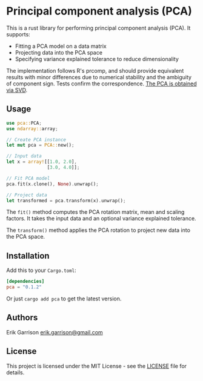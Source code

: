 # Principal component analysis (PCA)

This is a rust library for performing principal component analysis (PCA). It supports:

- Fitting a PCA model on a data matrix 
- Projecting data into the PCA space
- Specifying variance explained tolerance to reduce dimensionality

The implementation follows R's prcomp, and should provide equivalent results with minor differences due to numerical stability and the ambiguity of component sign.
Tests confirm the correspondence.
[The PCA is obtained via SVD](https://math.stackexchange.com/questions/3869/what-is-the-intuitive-relationship-between-svd-and-pca).

## Usage

```rust
use pca::PCA;
use ndarray::array;

// Create PCA instance
let mut pca = PCA::new(); 

// Input data 
let x = array![[1.0, 2.0], 
               [3.0, 4.0]];

// Fit PCA model                
pca.fit(x.clone(), None).unwrap();

// Project data
let transformed = pca.transform(x).unwrap();
```

The `fit()` method computes the PCA rotation matrix, mean and scaling factors. It takes the input data and an optional variance explained tolerance. 

The `transform()` method applies the PCA rotation to project new data into the PCA space.

## Installation

Add this to your `Cargo.toml`:

```toml
[dependencies]
pca = "0.1.2"
```

Or just `cargo add pca` to get the latest version.

## Authors

Erik Garrison <erik.garrison@gmail.com>

## License

This project is licensed under the MIT License - see the [LICENSE](LICENSE) file for details.
